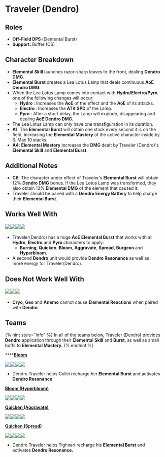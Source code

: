 # Traveler (Dendro)

## Roles

* **Off-Field DPS** (Elemental Burst)
* **Support:** Buffer (C6)

## **Character Breakdown**

* **Elemental Skill** launches razor-sharp leaves to the front, dealing **Dendro DMG**.
* **Elemental Burst** creates a Lea Lotus Lamp that deals continuous **AoE Dendro DMG**.
* When the Lea Lotus Lamp comes into contact with **Hydro/Electro/Pyro**, one of the following changes will occur:
  * **Hydro** : Increases the **AoE** of the effect and the **AoE** of its attacks.
  * **Electro** : Increases the **ATK SPD** of the Lamp.
  * **Pyro** : After a short delay, the Lamp will explode, disappearing and dealing **AoE Dendro DMG**.
* The Lea Lotus Lamp can only have one transfiguration in its duration.
* **A1**: The **Elemental Burst** will obtain one stack every second it is on the field, increasing the **Elemental Mastery** of the active character inside by 6. Max 10 stacks.
* **A4**: **Elemental Mastery** increases the **DMG** dealt by Traveler (Dendro)'s **Elemental Skill** and **Elemental Burst**.

## **Additional Notes**

* **C6**: The character under effect of Traveler's **Elemental Burst** will obtain 12% **Dendro DMG** bonus. If the Lea Lotus Lamp was transformed, they also obtain 12% **Elemental DMG** of the element that caused it.
* Traveler should be paired with a **Dendro Energy Battery** to help charge their **Elemental Burst**.

## **Works Well With**

#### ![](../../.gitbook/assets/ui\_icon\_dendro.webp)![](../../.gitbook/assets/ui\_icon\_electro.webp)![](../../.gitbook/assets/ui\_icon\_hydro.webp)![](../../.gitbook/assets/ui\_icon\_pyro.webp)&#x20;

* Traveler(Dendro) has a huge **AoE Elemental Burst** that works with all **Hydro**, **Electro** and **Pyro** characters to apply:
  * **Burning**, **Quicken**, **Bloom**, **Aggravate**, **Spread**, **Burgeon** and **Hyperbloom**.
* A second **Dendro** unit would provide **Dendro Resonance** as well as more energy for Traveler(Dendro).

## **Does Not Work Well With**

#### ![](../../.gitbook/assets/ui\_icon\_anemo.webp)![](../../.gitbook/assets/ui\_icon\_cryo.webp)![](../../.gitbook/assets/ui\_icon\_geo.webp)

* **Cryo**, **Geo** and **Anemo** cannot cause **Elemental Reactions** when paired with **Dendro**.

## **Teams**

{% hint style="info" %}
In all of the teams below, Traveler (Dendro) provides **Dendro** application through their **Elemental Skill** and **Burst**, as well as small buffs to **Elemental Mastery.**
{% endhint %}

****[**Bloom**](../../teams/anemo-1.md)

![](../../.gitbook/assets/ui\_avataricon\_nilou.png)![](../../.gitbook/assets/ui\_avataricon\_traveler\_dendro.png)![](../../.gitbook/assets/ui\_avataricon\_collei.png)![](../../.gitbook/assets/ui\_avataricon\_kokomi.png)

* Dendro Traveler helps Collei recharge her **Elemental Burst** and activates **Dendro Resonance**

****[**Bloom (Hyperbloom)**](../../teams/bloom-hyperbloom.md)****

![](../../.gitbook/assets/ui\_avataricon\_yae.png)![](../../.gitbook/assets/ui\_avataricon\_traveler\_dendro.png)![](../../.gitbook/assets/ui\_avataricon\_xingqiu.png)![](../../.gitbook/assets/ui\_avataricon\_kokomi.png)

****[**Quicken (Aggravate)**](../../teams/quicken-aggravate.md)****

![](../../.gitbook/assets/ui\_avataricon\_keqing.png)![](../../.gitbook/assets/ui\_avataricon\_traveler\_dendro.png)![](../../.gitbook/assets/ui\_avataricon\_fischl.png)![](../../.gitbook/assets/ui\_avataricon\_sucrose.png)

****[**Quicken (Spread)**](../../teams/quicken-spread.md)****

![](../../.gitbook/assets/ui\_avataricon\_tighnari.png)![](../../.gitbook/assets/ui\_avataricon\_fischl.png)![](../../.gitbook/assets/ui\_avataricon\_traveler\_dendro.png)![](../../.gitbook/assets/ui\_avataricon\_kazuha.png)

* Dendro Traveler helps Tighnari recharge his **Elemental Burst** and activates **Dendro Resonance.**








